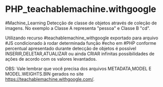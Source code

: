 # PHP_teachablemachine.withgoogle

#Machine_Learning Detecção de classe de objetos através de coleção de imagens. No exemplo a Classe A representa "pessoa" e Classe B  "cd".



Utilizando recurso #teachablemachine_withgoogle  exportado para arquivo #JS condicionado à rodar determinada função #echo em  #PHP  conforme percentual apresentado durante detecção de objetos é possível INSERIR,DELETAR,ATUALIZAR ou ainda CRIAR infinitas possibilidades de ações de acordo com os valores levantados.


OBS: Vale lembrar que você precisa dos arquivos METADATA,MODEL E MODEL.WEIGHTS.BIN gerados no site https://teachablemachine.withgoogle.com/.

